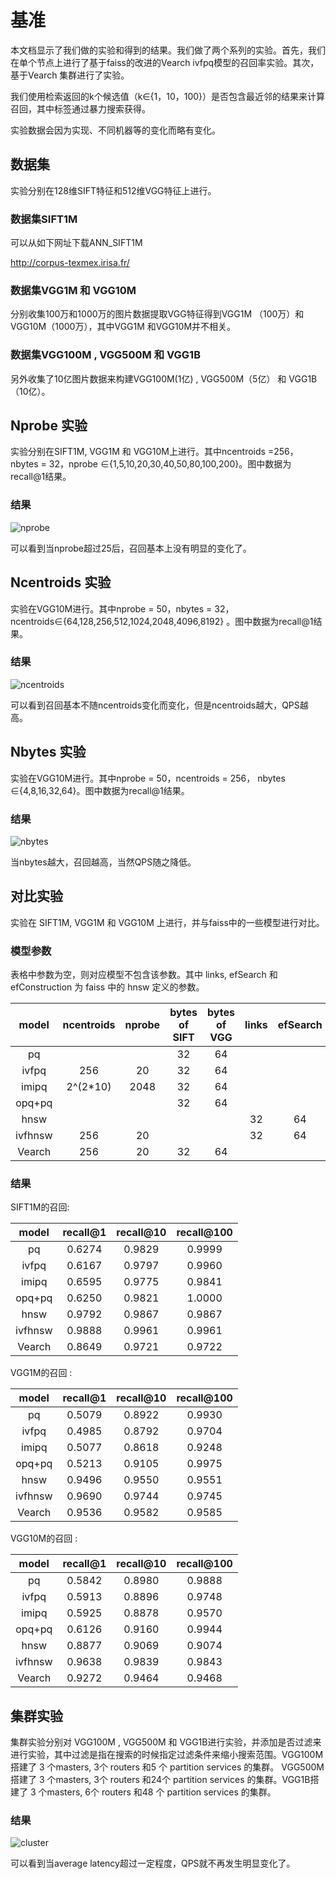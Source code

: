 
# 基准

本文档显示了我们做的实验和得到的结果。我们做了两个系列的实验。首先，我们在单个节点上进行了基于faiss的改进的Vearch ivfpq模型的召回率实验。其次，基于Vearch 集群进行了实验。

我们使用检索返回的k个候选值（k∈{1，10，100}）是否包含最近邻的结果来计算召回，其中标签通过暴力搜索获得。

实验数据会因为实现、不同机器等的变化而略有变化。

## 数据集

实验分别在128维SIFT特征和512维VGG特征上进行。

### 数据集SIFT1M

可以从如下网址下载ANN_SIFT1M 

http://corpus-texmex.irisa.fr/

### 数据集VGG1M 和 VGG10M

分别收集100万和1000万的图片数据提取VGG特征得到VGG1M （100万）和VGG10M（1000万），其中VGG1M 和VGG10M并不相关。

### 数据集VGG100M , VGG500M 和 VGG1B

另外收集了10亿图片数据来构建VGG100M(1亿) , VGG500M（5亿） 和 VGG1B（10亿）。

## Nprobe 实验

实验分别在SIFT1M, VGG1M 和 VGG10M上进行。其中ncentroids =256，nbytes = 32，nprobe  ∈{1,5,10,20,30,40,50,80,100,200}。图中数据为recall@1结果。

### 结果

![nprobe](/doc/img/benchs/nprobe.png)

可以看到当nprobe超过25后，召回基本上没有明显的变化了。

## Ncentroids 实验

实验在VGG10M进行。其中nprobe = 50，nbytes = 32， ncentroids∈{64,128,256,512,1024,2048,4096,8192} 。图中数据为recall@1结果。

### 结果

![ncentroids](/doc/img/benchs/ncentroids.png)

可以看到召回基本不随ncentroids变化而变化，但是ncentroids越大，QPS越高。

## Nbytes 实验

实验在VGG10M进行。其中nprobe = 50，ncentroids = 256， nbytes ∈{4,8,16,32,64}。图中数据为recall@1结果。

### 结果

![nbytes](/doc/img/benchs/nbytes.png)

当nbytes越大，召回越高，当然QPS随之降低。

## 对比实验

实验在 SIFT1M, VGG1M 和 VGG10M 上进行，并与faiss中的一些模型进行对比。

### 模型参数

表格中参数为空，则对应模型不包含该参数。其中 links, efSearch 和 efConstruction 为 faiss 中的 hnsw 定义的参数。

|  model  | ncentroids | nprobe | bytes of SIFT | bytes of VGG | links | efSearch | efConstruction |
| :-----: | :--------: | :----: | :-----------: | :----------: | :---: | :------: | :------------: |
|   pq    |            |        |      32       |      64      |       |          |                |
|  ivfpq  |    256     |   20   |      32       |      64      |       |          |                |
|  imipq  |  2^(2*10)  |  2048  |      32       |      64      |       |          |                |
| opq+pq  |            |        |      32       |      64      |       |          |                |
|  hnsw   |            |        |               |              |  32   |    64    |       40       |
| ivfhnsw |    256     |   20   |               |              |  32   |    64    |       40       |
| Vearch  |    256     |   20   |      32       |      64      |       |          |                |

### 结果

SIFT1M的召回:

|  model  | recall@1 | recall@10 | recall@100 |
| :-----: | :------: | :-------: | :--------: |
|   pq    |  0.6274  |  0.9829   |   0.9999   |
|  ivfpq  |  0.6167  |  0.9797   |   0.9960   |
|  imipq  |  0.6595  |  0.9775   |   0.9841   |
| opq+pq  |  0.6250  |  0.9821   |   1.0000   |
|  hnsw   |  0.9792  |  0.9867   |   0.9867   |
| ivfhnsw |  0.9888  |  0.9961   |   0.9961   |
| Vearch  |  0.8649  |  0.9721   |   0.9722   |

VGG1M的召回 :

|  model  | recall@1 | recall@10 | recall@100 |
| :-----: | :------: | :-------: | :--------: |
|   pq    |  0.5079  |  0.8922   |   0.9930   |
|  ivfpq  |  0.4985  |  0.8792   |   0.9704   |
|  imipq  |  0.5077  |  0.8618   |   0.9248   |
| opq+pq  |  0.5213  |  0.9105   |   0.9975   |
|  hnsw   |  0.9496  |  0.9550   |   0.9551   |
| ivfhnsw |  0.9690  |  0.9744   |   0.9745   |
| Vearch  |  0.9536  |  0.9582   |   0.9585   |

VGG10M的召回 :

|  model  | recall@1 | recall@10 | recall@100 |
| :-----: | :------: | :-------: | :--------: |
|   pq    |  0.5842  |  0.8980   |   0.9888   |
|  ivfpq  |  0.5913  |  0.8896   |   0.9748   |
|  imipq  |  0.5925  |  0.8878   |   0.9570   |
| opq+pq  |  0.6126  |  0.9160   |   0.9944   |
|  hnsw   |  0.8877  |  0.9069   |   0.9074   |
| ivfhnsw |  0.9638  |  0.9839   |   0.9843   |
| Vearch  |  0.9272  |  0.9464   |   0.9468   |

## 集群实验

集群实验分别对 VGG100M , VGG500M 和 VGG1B进行实验，并添加是否过滤来进行实验，其中过滤是指在搜索的时候指定过滤条件来缩小搜索范围。VGG100M 搭建了 3 个masters, 3个 routers 和5 个 partition services 的集群。 VGG500M搭建了 3 个masters, 3个 routers 和24个 partition services 的集群。VGG1B搭建了 3 个masters, 6个 routers 和48 个 partition services 的集群。

### 结果

![cluster](/doc/img/benchs/cluster.png)

可以看到当average latency超过一定程度，QPS就不再发生明显变化了。
